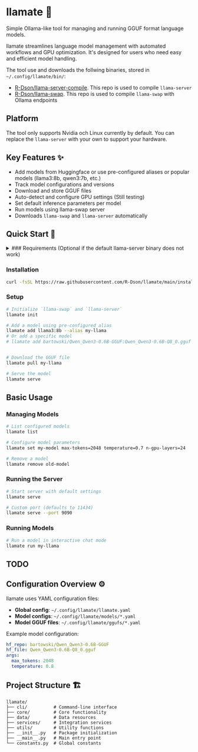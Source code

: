 # llamate 🌟

Simple Ollama-like tool for managing and running GGUF format language models.

llamate streamlines language model management with automated workflows and GPU optimization. It's designed for users who need easy and efficient model handling.

The tool use and downloads the follwing binaries, stored in `~/.config/llamate/bin/`:
  - [R-Dson/llama-server-compile](https://github.com/R-Dson/llama-server-compile). This repo is used to compile `llama-server`
  - [R-Dson/llama-swap](https://github.com/R-Dson/llama-swap). This repo is used to compile `llama-swap` with Ollama endpoints

## Platform
The tool only supports Nvidia och Linux currently by default. You can replace the `llama-server` with your own to support your hardware. 

## Key Features ✨
  - Add models from Huggingface or use pre-configured aliases or popular models (llama3:8b, qwen3:7b, etc.)
  - Track model configurations and versions
  - Download and store GGUF files
  - Auto-detect and configure GPU settings (Still testing)
  - Set default inference parameters per model
  - Run models using llama-swap server
  - Downloads `llama-swap` and `llama-server` automatically


## Quick Start 🚀

<details>

<summary> ### Requirements (Optional if the default llama-server binary does not work) </summary>

1. **Download `llama.cpp`**
   Get the latest version from:
   https://github.com/ggerganov/llama.cpp

2. **Build `llama-server`**
   Follow the build instructions for your platform to create the `llama-server` binary

</details>

### Installation

```bash
curl -fsSL https://raw.githubusercontent.com/R-Dson/llamate/main/install.sh | bash
```

### Setup
```bash
# Initialize `llama-swap` and `llama-server`
llamate init

# Add a model using pre-configured alias
llamate add llama3:8b --alias my-llama
# Or add a specific model
# llamate add bartowski/Qwen_Qwen3-0.6B-GGUF:Qwen_Qwen3-0.6B-Q8_0.gguf --alias my-model


# Download the GGUF file
llamate pull my-llama

# Serve the model
llamate serve
```

## Basic Usage
### Managing Models
```bash
# List configured models
llamate list

# Configure model parameters
llamate set my-model max-tokens=2048 temperature=0.7 n-gpu-layers=24

# Remove a model
llamate remove old-model
```

### Running the Server
```bash
# Start server with default settings
llamate serve

# Custom port (defaults to 11434)
llamate serve --port 9090
```

### Running Models
```bash
# Run a model in interactive chat mode
llamate run my-llama
```

## TODO

## Configuration Overview ⚙️
llamate uses YAML configuration files:
- **Global config**: `~/.config/llamate/llamate.yaml`
- **Model configs**: `~/.config/llamate/models/*.yaml`
- **Model GGUF files**: `~/.config/llamate/ggufs/*.yaml`

Example model configuration:
```yaml
hf_repo: bartowski/Qwen_Qwen3-0.6B-GGUF
hf_file: Qwen_Qwen3-0.6B-Q8_0.gguf
args:
  max_tokens: 2048
  temperature: 0.8
```

## Project Structure 🏗️
```
llamate/
├── cli/          # Command-line interface
├── core/         # Core functionality
├── data/         # Data resources
├── services/     # Integration services
├── utils/        # Utility functions
├── __init__.py   # Package initialization
├── __main__.py   # Main entry point
└── constants.py  # Global constants
```

